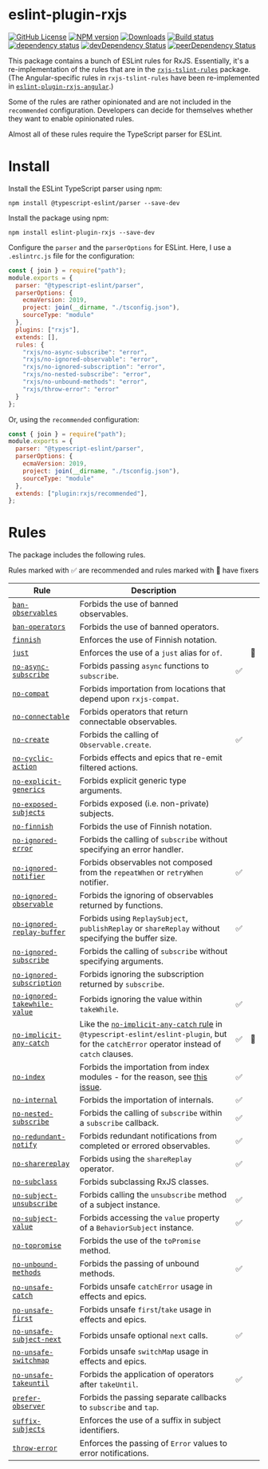 # eslint-plugin-rxjs

[![GitHub License](https://img.shields.io/badge/license-MIT-blue.svg)](https://github.com/cartant/eslint-plugin-rxjs/blob/master/LICENSE)
[![NPM version](https://img.shields.io/npm/v/eslint-plugin-rxjs.svg)](https://www.npmjs.com/package/eslint-plugin-rxjs)
[![Downloads](http://img.shields.io/npm/dm/eslint-plugin-rxjs.svg)](https://npmjs.org/package/eslint-plugin-rxjs)
[![Build status](https://img.shields.io/circleci/build/github/cartant/eslint-plugin-rxjs?token=34077d419805b6295c5a946a155dc7ff142926c5)](https://app.circleci.com/pipelines/github/cartant)
[![dependency status](https://img.shields.io/david/cartant/eslint-plugin-rxjs.svg)](https://david-dm.org/cartant/eslint-plugin-rxjs)
[![devDependency Status](https://img.shields.io/david/dev/cartant/eslint-plugin-rxjs.svg)](https://david-dm.org/cartant/eslint-plugin-rxjs#info=devDependencies)
[![peerDependency Status](https://img.shields.io/david/peer/cartant/eslint-plugin-rxjs.svg)](https://david-dm.org/cartant/eslint-plugin-rxjs#info=peerDependencies)

This package contains a bunch of ESLint rules for RxJS. Essentially, it's a re-implementation of the rules that are in the [`rxjs-tslint-rules`](https://github.com/cartant/rxjs-tslint-rules) package. (The Angular-specific rules in `rxjs-tslint-rules` have been re-implemented in [`eslint-plugin-rxjs-angular`](https://github.com/cartant/eslint-plugin-rxjs-angular).)

Some of the rules are rather opinionated and are not included in the `recommended` configuration. Developers can decide for themselves whether they want to enable opinionated rules.

Almost all of these rules require the TypeScript parser for ESLint.

# Install

Install the ESLint TypeScript parser using npm:

```
npm install @typescript-eslint/parser --save-dev
```

Install the package using npm:

```
npm install eslint-plugin-rxjs --save-dev
```

Configure the `parser` and the `parserOptions` for ESLint. Here, I use a `.eslintrc.js` file for the configuration:

```js
const { join } = require("path");
module.exports = {
  parser: "@typescript-eslint/parser",
  parserOptions: {
    ecmaVersion: 2019,
    project: join(__dirname, "./tsconfig.json"),
    sourceType: "module"
  },
  plugins: ["rxjs"],
  extends: [],
  rules: {
    "rxjs/no-async-subscribe": "error",
    "rxjs/no-ignored-observable": "error",
    "rxjs/no-ignored-subscription": "error",
    "rxjs/no-nested-subscribe": "error",
    "rxjs/no-unbound-methods": "error",
    "rxjs/throw-error": "error"
  }
};
```

Or, using the `recommended` configuration:

```js
const { join } = require("path");
module.exports = {
  parser: "@typescript-eslint/parser",
  parserOptions: {
    ecmaVersion: 2019,
    project: join(__dirname, "./tsconfig.json"),
    sourceType: "module"
  },
  extends: ["plugin:rxjs/recommended"],
};
```

# Rules

The package includes the following rules.

Rules marked with ✅ are recommended and rules marked with 🔧 have fixers

| Rule | Description | | |
| --- | --- | --- | --- |
| [`ban-observables`](https://github.com/cartant/eslint-plugin-rxjs/blob/main/docs/rules/ban-observables.md) | Forbids the use of banned observables. | | |
| [`ban-operators`](https://github.com/cartant/eslint-plugin-rxjs/blob/main/docs/rules/ban-operators.md) | Forbids the use of banned operators. | | |
| [`finnish`](https://github.com/cartant/eslint-plugin-rxjs/blob/main/docs/rules/finnish.md) | Enforces the use of Finnish notation. | | |
| [`just`](https://github.com/cartant/eslint-plugin-rxjs/blob/main/docs/rules/just.md) | Enforces the use of a `just` alias for `of`. | | 🔧 |
| [`no-async-subscribe`](https://github.com/cartant/eslint-plugin-rxjs/blob/main/docs/rules/no-async-subscribe.md) | Forbids passing `async` functions to `subscribe`. | ✅ | |
| [`no-compat`](https://github.com/cartant/eslint-plugin-rxjs/blob/main/docs/rules/no-compat.md) | Forbids importation from locations that depend upon `rxjs-compat`. | | |
| [`no-connectable`](https://github.com/cartant/eslint-plugin-rxjs/blob/main/docs/rules/no-connectable.md) | Forbids operators that return connectable observables. | | |
| [`no-create`](https://github.com/cartant/eslint-plugin-rxjs/blob/main/docs/rules/no-create.md) | Forbids the calling of `Observable.create`. | ✅ | |
| [`no-cyclic-action`](https://github.com/cartant/eslint-plugin-rxjs/blob/main/docs/rules/no-cyclic-action.md) | Forbids effects and epics that re-emit filtered actions. | | |
| [`no-explicit-generics`](https://github.com/cartant/eslint-plugin-rxjs/blob/main/docs/rules/no-explicit-generics.md) | Forbids explicit generic type arguments. | | |
| [`no-exposed-subjects`](https://github.com/cartant/eslint-plugin-rxjs/blob/main/docs/rules/no-exposed-subjects.md) | Forbids exposed  (i.e. non-private) subjects. | | |
| [`no-finnish`](https://github.com/cartant/eslint-plugin-rxjs/blob/main/docs/rules/no-finnish.md) | Forbids the use of Finnish notation. | | |
| [`no-ignored-error`](https://github.com/cartant/eslint-plugin-rxjs/blob/main/docs/rules/no-ignored-error.md) | Forbids the calling of `subscribe` without specifying an error handler. | | |
| [`no-ignored-notifier`](https://github.com/cartant/eslint-plugin-rxjs/blob/main/docs/rules/no-ignored-notifier.md) | Forbids observables not composed from the `repeatWhen` or `retryWhen` notifier. | ✅ | |
| [`no-ignored-observable`](https://github.com/cartant/eslint-plugin-rxjs/blob/main/docs/rules/no-ignored-observable.md) | Forbids the ignoring of observables returned by functions. | | |
| [`no-ignored-replay-buffer`](https://github.com/cartant/eslint-plugin-rxjs/blob/main/docs/rules/no-ignored-replay-buffer.md) | Forbids using `ReplaySubject`, `publishReplay` or `shareReplay` without specifying the buffer size. | ✅ | |
| [`no-ignored-subscribe`](https://github.com/cartant/eslint-plugin-rxjs/blob/main/docs/rules/no-ignored-subscribe.md) | Forbids the calling of `subscribe` without specifying arguments. | | |
| [`no-ignored-subscription`](https://github.com/cartant/eslint-plugin-rxjs/blob/main/docs/rules/no-ignored-subscription.md) | Forbids ignoring the subscription returned by `subscribe`. | | |
| [`no-ignored-takewhile-value`](https://github.com/cartant/eslint-plugin-rxjs/blob/main/docs/rules/no-ignored-takewhile-value.md) | Forbids ignoring the value within `takeWhile`. | ✅ | |
| [`no-implicit-any-catch`](https://github.com/cartant/eslint-plugin-rxjs/blob/main/docs/rules/no-implicit-any-catch.md) | Like the [`no-implicit-any-catch` rule](https://github.com/typescript-eslint/typescript-eslint/pull/2202) in `@typescript-eslint/eslint-plugin`, but for the `catchError` operator instead of `catch` clauses. | ✅ | 🔧 |
| [`no-index`](https://github.com/cartant/eslint-plugin-rxjs/blob/main/docs/rules/no-index.md) | Forbids the importation from index modules - for the reason, see [this issue](https://github.com/ReactiveX/rxjs/issues/4230). | ✅ | |
| [`no-internal`](https://github.com/cartant/eslint-plugin-rxjs/blob/main/docs/rules/no-internal.md) | Forbids the importation of internals. | ✅ | |
| [`no-nested-subscribe`](https://github.com/cartant/eslint-plugin-rxjs/blob/main/docs/rules/no-nested-subscribe.md) | Forbids the calling of `subscribe` within a `subscribe` callback. | ✅ | |
| [`no-redundant-notify`](https://github.com/cartant/eslint-plugin-rxjs/blob/main/docs/rules/no-redundant-notify.md) | Forbids redundant notifications from completed or errored observables. | ✅ | |
| [`no-sharereplay`](https://github.com/cartant/eslint-plugin-rxjs/blob/main/docs/rules/no-sharereplay.md) | Forbids using the `shareReplay` operator. | ✅ | |
| [`no-subclass`](https://github.com/cartant/eslint-plugin-rxjs/blob/main/docs/rules/no-subclass.md) | Forbids subclassing RxJS classes. | | |
| [`no-subject-unsubscribe`](https://github.com/cartant/eslint-plugin-rxjs/blob/main/docs/rules/no-subject-unsubscribe.md) | Forbids calling the `unsubscribe` method of a subject instance. | ✅ | |
| [`no-subject-value`](https://github.com/cartant/eslint-plugin-rxjs/blob/main/docs/rules/no-subject-value.md) | Forbids accessing the `value` property of a `BehaviorSubject` instance. | ✅ | |
| [`no-topromise`](https://github.com/cartant/eslint-plugin-rxjs/blob/main/docs/rules/no-topromise.md) | Forbids the use of the `toPromise` method. | | |
| [`no-unbound-methods`](https://github.com/cartant/eslint-plugin-rxjs/blob/main/docs/rules/no-unbound-methods.md) | Forbids the passing of unbound methods. | ✅ | |
| [`no-unsafe-catch`](https://github.com/cartant/eslint-plugin-rxjs/blob/main/docs/rules/no-unsafe-catch.md) | Forbids unsafe `catchError` usage in effects and epics. | | |
| [`no-unsafe-first`](https://github.com/cartant/eslint-plugin-rxjs/blob/main/docs/rules/no-unsafe-first.md) | Forbids unsafe `first`/`take` usage in effects and epics. | | |
| [`no-unsafe-subject-next`](https://github.com/cartant/eslint-plugin-rxjs/blob/main/docs/rules/no-unsafe-subject-next.md) | Forbids unsafe optional `next` calls. | ✅ | |
| [`no-unsafe-switchmap`](https://github.com/cartant/eslint-plugin-rxjs/blob/main/docs/rules/no-unsafe-switchmap.md) | Forbids unsafe `switchMap` usage in effects and epics. | | |
| [`no-unsafe-takeuntil`](https://github.com/cartant/eslint-plugin-rxjs/blob/main/docs/rules/no-unsafe-takeuntil.md) | Forbids the application of operators after `takeUntil`. | ✅ | |
| [`prefer-observer`](https://github.com/cartant/eslint-plugin-rxjs/blob/main/docs/rules/prefer-observer.md) | Forbids the passing separate callbacks to `subscribe` and `tap`. | | |
| [`suffix-subjects`](https://github.com/cartant/eslint-plugin-rxjs/blob/main/docs/rules/suffix-subjects.md) | Enforces the use of a suffix in subject identifiers. | | |
| [`throw-error`](https://github.com/cartant/eslint-plugin-rxjs/blob/main/docs/rules/throw-error.md) | Enforces the passing of `Error` values to error notifications. | | |
